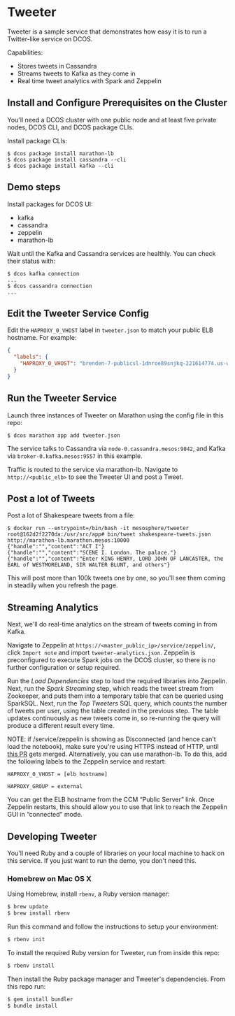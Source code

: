 # Tweeter

Tweeter is a sample service that demonstrates how easy it is to run a Twitter-like service on DCOS.

Capabilities:

* Stores tweets in Cassandra
* Streams tweets to Kafka as they come in
* Real time tweet analytics with Spark and Zeppelin


## Install and Configure Prerequisites on the Cluster

You'll need a DCOS cluster with one public node and at least five private nodes, DCOS CLI, and DCOS package CLIs.

Install package CLIs:

```
$ dcos package install marathon-lb
$ dcos package install cassandra --cli
$ dcos package install kafka --cli
```

## Demo steps

Install packages for DCOS UI:
* kafka
* cassandra
* zeppelin
* marathon-lb

Wait until the Kafka and Cassandra services are healthly. You can check their status with:

```
$ dcos kafka connection
...
$ dcos cassandra connection
...
```

## Edit the Tweeter Service Config

Edit the `HAPROXY_0_VHOST` label in `tweeter.json` to match your public ELB hostname. For example:

```json
{
  "labels": {
    "HAPROXY_0_VHOST": "brenden-7-publicsl-1dnroe89snjkq-221614774.us-west-2.elb.amazonaws.com"
  }
}
```

## Run the Tweeter Service

Launch three instances of Tweeter on Marathon using the config file in this repo:

```
$ dcos marathon app add tweeter.json
```

The service talks to Cassandra via `node-0.cassandra.mesos:9042`, and Kafka via `broker-0.kafka.mesos:9557` in this example.

Traffic is routed to the service via marathon-lb. Navigate to `http://<public_elb>` to see the Tweeter UI and post a Tweet.


## Post a lot of Tweets

Post a lot of Shakespeare tweets from a file:

```
$ docker run --entrypoint=/bin/bash -it mesosphere/tweeter
root@162d2f2270da:/usr/src/app# bin/tweet shakespeare-tweets.json http://marathon-lb.marathon.mesos:10000
{"handle":"","content":"ACT I"}
{"handle":"","content":"SCENE I. London. The palace."}
{"handle":"","content":"Enter KING HENRY, LORD JOHN OF LANCASTER, the EARL of WESTMORELAND, SIR WALTER BLUNT, and others"}
```

This will post more than 100k tweets one by one, so you'll see them coming in steadily when you refresh the page.


## Streaming Analytics

Next, we'll do real-time analytics on the stream of tweets coming in from Kafka.

Navigate to Zeppelin at `https://<master_public_ip>/service/zeppelin/`, click `Import note` and import `tweeter-analytics.json`. Zeppelin is preconfigured to execute Spark jobs on the DCOS cluster, so there is no further configuration or setup required.

Run the *Load Dependencies* step to load the required libraries into Zeppelin. Next, run the *Spark Streaming* step, which reads the tweet stream from Zookeeper, and puts them into a temporary table that can be queried using SparkSQL. Next, run the *Top Tweeters* SQL query, which counts the number of tweets per user, using the table created in the previous step. The table updates continuously as new tweets come in, so re-running the query will produce a different result every time.


NOTE: if /service/zeppelin is showing as Disconnected (and hence can’t load the notebook), make sure you're using HTTPS instead of HTTP, until [this PR](https://github.com/dcos/dcos/pull/27) gets merged. Alternatively, you can use marathon-lb. To do this, add the following labels to the Zeppelin service and restart:


`HAPROXY_0_VHOST = [elb hostname]`

`HAPROXY_GROUP = external`

You can get the ELB hostname from the CCM “Public Server” link.  Once Zeppelin restarts, this should allow you to use that link to reach the Zeppelin GUI in “connected” mode.



## Developing Tweeter

You'll need Ruby and a couple of libraries on your local machine to hack on this service. If you just want to run the demo, you don't need this.

### Homebrew on Mac OS X

Using Homebrew, install `rbenv`, a Ruby version manager:

```bash
$ brew update
$ brew install rbenv
```

Run this command and follow the instructions to setup your environment:

```bash
$ rbenv init
```

To install the required Ruby version for Tweeter, run from inside this repo:

```bash
$ rbenv install
```

Then install the Ruby package manager and Tweeter's dependencies. From this repo run:

```bash
$ gem install bundler
$ bundle install
```
